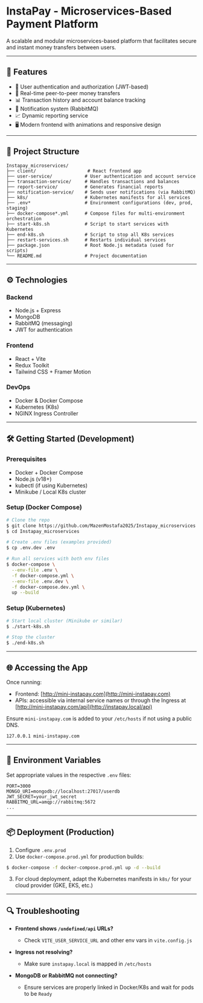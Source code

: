 # InstaPay - Microservices-Based Payment Platform

A scalable and modular microservices-based platform that facilitates secure and instant money transfers between users.

---

## 🚀 Features

* 🔐 User authentication and authorization (JWT-based)
* 💸 Real-time peer-to-peer money transfers
* 📊 Transaction history and account balance tracking
* 📩 Notification system (RabbitMQ)
* 📈 Dynamic reporting service
* 🖥️ Modern frontend with animations and responsive design

---

## 🧱 Project Structure

```
Instapay_microservices/
├── client/                   # React frontend app
├── user-service/            # User authentication and account service
├── transaction-service/     # Handles transactions and balances
├── report-service/          # Generates financial reports
├── notification-service/    # Sends user notifications (via RabbitMQ)
├── k8s/                     # Kubernetes manifests for all services
├── .env*                    # Environment configurations (dev, prod, staging)
├── docker-compose*.yml      # Compose files for multi-environment orchestration
├── start-k8s.sh             # Script to start services with Kubernetes
├── end-k8s.sh               # Script to stop all K8s services
├── restart-services.sh      # Restarts individual services
├── package.json             # Root Node.js metadata (used for scripts)
└── README.md                # Project documentation
```

---

## ⚙️ Technologies

### Backend

* Node.js + Express
* MongoDB
* RabbitMQ (messaging)
* JWT for authentication

### Frontend

* React + Vite
* Redux Toolkit
* Tailwind CSS + Framer Motion

### DevOps

* Docker & Docker Compose
* Kubernetes (K8s)
* NGINX Ingress Controller

---

## 🛠️ Getting Started (Development)

### Prerequisites

* Docker + Docker Compose
* Node.js (v18+)
* kubectl (if using Kubernetes)
* Minikube / Local K8s cluster

### Setup (Docker Compose)

```bash
# Clone the repo
$ git clone https://github.com/MazenMostafa2025/Instapay_microservices.git
$ cd Instapay_microservices

# Create .env files (examples provided)
$ cp .env.dev .env

# Run all services with both env files
$ docker-compose \
  --env-file .env \
  -f docker-compose.yml \
  --env-file .env.dev \
  -f docker-compose.dev.yml \
  up --build
```

### Setup (Kubernetes)

```bash
# Start local cluster (Minikube or similar)
$ ./start-k8s.sh

# Stop the cluster
$ ./end-k8s.sh
```

---

## 🌐 Accessing the App

Once running:

* Frontend: [http://mini-instapay.com](http://mini-instapay.com)
* APIs: accessible via internal service names or through the Ingress at [http://mini-instapay.com/api](http://instapay.local/api)

Ensure `mini-instapay.com` is added to your `/etc/hosts` if not using a public DNS.

```
127.0.0.1 mini-instapay.com
```

---

## 📁 Environment Variables

Set appropriate values in the respective `.env` files:

```
PORT=3000
MONGO_URI=mongodb://localhost:27017/userdb
JWT_SECRET=your_jwt_secret
RABBITMQ_URL=amqp://rabbitmq:5672
...
```

---

## 📦 Deployment (Production)

1. Configure `.env.prod`
2. Use `docker-compose.prod.yml` for production builds:

```bash
$ docker-compose -f docker-compose.prod.yml up -d --build
```

3. For cloud deployment, adapt the Kubernetes manifests in `k8s/` for your cloud provider (GKE, EKS, etc.)

---

## 🔍 Troubleshooting

* **Frontend shows `/undefined/api` URLs?**
  * Check `VITE_USER_SERVICE_URL` and other env vars in `vite.config.js`

* **Ingress not resolving?**
  * Make sure `instapay.local` is mapped in `/etc/hosts`

* **MongoDB or RabbitMQ not connecting?**
  * Ensure services are properly linked in Docker/K8s and wait for pods to be `Ready`